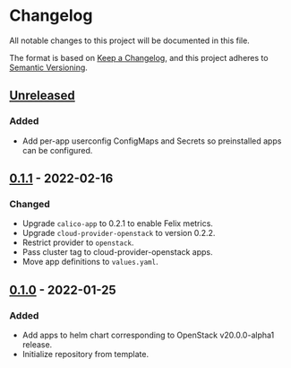 # Changelog

All notable changes to this project will be documented in this file.

The format is based on [Keep a Changelog](https://keepachangelog.com/en/1.0.0/),
and this project adheres to [Semantic Versioning](https://semver.org/spec/v2.0.0.html).

## [Unreleased]

### Added

- Add per-app userconfig ConfigMaps and Secrets so preinstalled apps can be configured.

## [0.1.1] - 2022-02-16

### Changed

- Upgrade `calico-app` to 0.2.1 to enable Felix metrics.
- Upgrade `cloud-provider-openstack` to version 0.2.2.
- Restrict provider to `openstack`.
- Pass cluster tag to cloud-provider-openstack apps.
- Move app definitions to `values.yaml`.

## [0.1.0] - 2022-01-25

### Added

- Add apps to helm chart corresponding to OpenStack v20.0.0-alpha1 release.
- Initialize repository from template.

[Unreleased]: https://github.com/giantswarm/default-apps-openstack/compare/v0.1.1...HEAD
[0.1.1]: https://github.com/giantswarm/default-apps-openstack/compare/v0.1.0...v0.1.1
[0.1.0]: https://github.com/giantswarm/default-apps-openstack/releases/tag/v0.1.0
